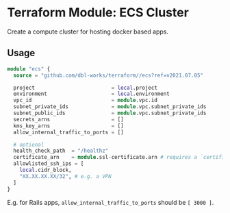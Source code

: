 # Terraform Module: ECS Cluster

Create a compute cluster for hosting docker based apps.


## Usage

```terraform
module "ecs" {
  source = "github.com/dbl-works/terraform//ecs?ref=v2021.07.05"

  project                         = local.project
  environment                     = local.environment
  vpc_id                          = module.vpc.id
  subnet_private_ids              = module.vpc.subnet_private_ids
  subnet_public_ids               = module.vpc.subnet_private_ids
  secrets_arns                    = []
  kms_key_arns                    = []
  allow_internal_traffic_to_ports = []

  # optional
  health_check_path  = "/healthz"
  certificate_arn    = module.ssl-certificate.arn # requires a `certificate` module to be created separately
  allowlisted_ssh_ips = [
    local.cidr_block,
    "XX.XX.XX.XX/32", # e.g. a VPN
  ]
}
```

E.g. for Rails apps, `allow_internal_traffic_to_ports` should be `[ 3000 ]`.
